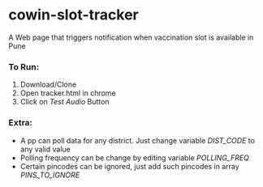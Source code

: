 # cowin-slot-tracker
A Web page that triggers notification when vaccination slot is available in Pune

### To Run:
1. Download/Clone
2. Open tracker.html in chrome
3. Click on *Test Audio* Button

### Extra:
- A pp can poll data for any district. Just change variable *DIST_CODE* to any valid value
- Polling frequency can be change by editing variable *POLLING_FREQ*
- Certain pincodes can be ignored, just add such pincodes in array *PINS_TO_IGNORE*
